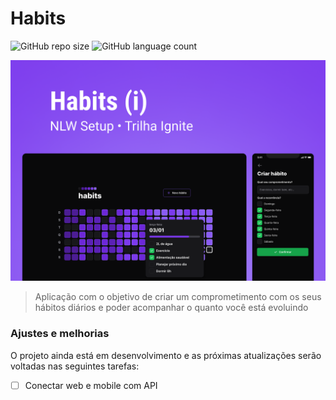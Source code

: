 # Habits

<!---Esses são exemplos. Veja https://shields.io para outras pessoas ou para personalizar este conjunto de escudos. Você pode querer incluir dependências, status do projeto e informações de licença aqui--->

![GitHub repo size](https://img.shields.io/github/repo-size/pedrocmoreira/habits?style=for-the-badge)
![GitHub language count](https://img.shields.io/github/languages/count/pedrocmoreira/habits?style=for-the-badge)

<img src=".github/capa.png" alt="capa projeto habits">

> Aplicação com o objetivo de criar um comprometimento com os seus hábitos diários e poder acompanhar o quanto você está evoluindo

### Ajustes e melhorias
O projeto ainda está em desenvolvimento e as próximas atualizações serão voltadas nas seguintes tarefas:

- [ ] Conectar web e mobile com API
